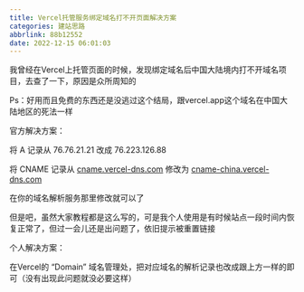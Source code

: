 ```yaml
---
title: Vercel托管服务绑定域名打不开页面解决方案
categories: 建站思路
abbrlink: 88b12552
date: 2022-12-15 06:01:03
---
```

我曾经在Vercel上托管页面的时候，发现绑定域名后中国大陆境内打不开域名项目，去查了一下，原因是众所周知的

Ps：好用而且免费的东西还是没逃过这个结局，跟vercel.app这个域名在中国大陆地区的死法一样
<!--more-->
官方解决方案：

将 A 记录从 76.76.21.21 改成 76.223.126.88

将 CNAME 记录从 [cname.vercel-dns.com](http://cname.vercel-dns.com/) 修改为 [cname-china.vercel-dns.com](http://cname-china.vercel-dns.com/)

在你的域名解析服务那里修改就可以了

但是吧，虽然大家教程都是这么写的，可是我个人使用是有时候站点一段时间内恢复正常了，但过一会儿还是出问题了，依旧提示被重置链接

个人解决方案：

在Vercel的 “Domain” 域名管理处，把对应域名的解析记录也改成跟上方一样的即可（没有出现此问题就没必要这样）